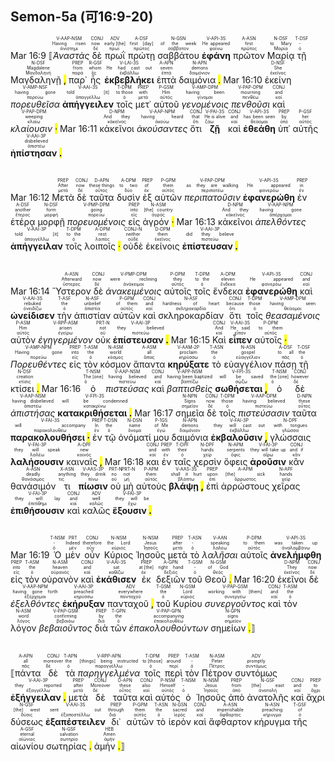 ## Semon-5a (可16:9-20)

Mar 16:9 <RUBY><ruby><ruby>⟦<em>Ἀναστὰς</em><rt>ἀνίστημι</rt></ruby><rt>Having risen</rt></ruby><rt>V-AAP-NSM</rt></RUBY> <RUBY><ruby><ruby>δὲ<rt>δέ</rt></ruby><rt>now</rt></ruby><rt>CONJ</rt></RUBY> <RUBY><ruby><ruby>πρωῒ<rt>πρωΐ</rt></ruby><rt>early [the]</rt></ruby><rt>ADV</rt></RUBY> <RUBY><ruby><ruby>πρώτῃ<rt>πρῶτος</rt></ruby><rt>first [day]</rt></ruby><rt>A-DSF</rt></RUBY> <RUBY><ruby><ruby>σαββάτου<rt>σάββατον</rt></ruby><rt>of the week</rt></ruby><rt>N-GSN</rt></RUBY> <RUBY><ruby><ruby><strong>ἐφάνη</strong><rt>φαίνω</rt></ruby><rt>He appeared</rt></ruby><rt>V-API-3S</rt></RUBY> <RUBY><ruby><ruby>πρῶτον<rt>πρῶτος</rt></ruby><rt>first</rt></ruby><rt>A-ASN</rt></RUBY> <RUBY><ruby><ruby>Μαρίᾳ<rt>Μαρία</rt></ruby><rt>to Mary</rt></ruby><rt>N-DSF</rt></RUBY> <RUBY><ruby><ruby>τῇ<rt>ὁ</rt></ruby><rt>-</rt></ruby><rt>T-DSF</rt></RUBY> <RUBY><ruby><ruby>Μαγδαληνῇ <mark class="pm">,</mark><rt>Μαγδαληνή</rt></ruby><rt>Magdalene</rt></ruby><rt>N-DSF</rt></RUBY> <RUBY><ruby><ruby>παρ᾽<rt>παρά</rt></ruby><rt>from</rt></ruby><rt>PREP</rt></RUBY> <RUBY><ruby><ruby>ἧς<rt>ὅς</rt></ruby><rt>whom</rt></ruby><rt>R-GSF</rt></RUBY> <RUBY><ruby><ruby><strong>ἐκβεβλήκει</strong><rt>ἐκβάλλω</rt></ruby><rt>He had cast out</rt></ruby><rt>V-LAI-3S</rt></RUBY> <RUBY><ruby><ruby>ἑπτὰ<rt>ἑπτά</rt></ruby><rt>seven</rt></ruby><rt>A-APN</rt></RUBY> <RUBY><ruby><ruby>δαιμόνια <mark class="pm">.</mark><rt>δαιμόνιον</rt></ruby><rt>demons</rt></ruby><rt>N-APN</rt></RUBY> Mar 16:10 <RUBY><ruby><ruby>ἐκείνη<rt>ἐκεῖνος</rt></ruby><rt>She</rt></ruby><rt>D-NSF</rt></RUBY> <RUBY><ruby><ruby><em>πορευθεῖσα</em><rt>πορεύω</rt></ruby><rt>having gone</rt></ruby><rt>V-AMP-NSF</rt></RUBY> <RUBY><ruby><ruby><strong>ἀπήγγειλεν</strong><rt>ἀπαγγέλλω</rt></ruby><rt>told [it]</rt></ruby><rt>V-AAI-3S</rt></RUBY> <RUBY><ruby><ruby>τοῖς<rt>ὁ</rt></ruby><rt>to those</rt></ruby><rt>T-DPM</rt></RUBY> <RUBY><ruby><ruby>μετ᾽<rt>μετά</rt></ruby><rt>with</rt></ruby><rt>PREP</rt></RUBY> <RUBY><ruby><ruby>αὐτοῦ<rt>αὐτός</rt></ruby><rt>Him</rt></ruby><rt>P-GSM</rt></RUBY> <RUBY><ruby><ruby><em>γενομένοις</em><rt>γίνομαι</rt></ruby><rt>having been</rt></ruby><rt>V-AMP-DPM</rt></RUBY> <RUBY><ruby><ruby><em>πενθοῦσι</em><rt>πενθέω</rt></ruby><rt>mourning</rt></ruby><rt>V-PAP-DPM</rt></RUBY> <RUBY><ruby><ruby>καὶ<rt>καί</rt></ruby><rt>and</rt></ruby><rt>CONJ</rt></RUBY> <RUBY><ruby><ruby><em>κλαίουσιν <mark class="pm">·</mark></em><rt>κλαίω</rt></ruby><rt>weeping</rt></ruby><rt>V-PAP-DPM</rt></RUBY> Mar 16:11 <RUBY><ruby><ruby>κἀκεῖνοι<rt>κἀκεῖνος</rt></ruby><rt>And they</rt></ruby><rt>D-NPM</rt></RUBY> <RUBY><ruby><ruby><em>ἀκούσαντες</em><rt>ἀκούω</rt></ruby><rt>having heard</rt></ruby><rt>V-AAP-NPM</rt></RUBY> <RUBY><ruby><ruby>ὅτι<rt>ὅτι</rt></ruby><rt>that</rt></ruby><rt>CONJ</rt></RUBY> <RUBY><ruby><ruby><strong>ζῇ</strong><rt>ζάω</rt></ruby><rt>He is alive</rt></ruby><rt>V-PAI-3S</rt></RUBY> <RUBY><ruby><ruby>καὶ<rt>καί</rt></ruby><rt>and</rt></ruby><rt>CONJ</rt></RUBY> <RUBY><ruby><ruby><strong>ἐθεάθη</strong><rt>θεάομαι</rt></ruby><rt>has been seen</rt></ruby><rt>V-API-3S</rt></RUBY> <RUBY><ruby><ruby>ὑπ᾽<rt>ὑπό</rt></ruby><rt>by</rt></ruby><rt>PREP</rt></RUBY> <RUBY><ruby><ruby>αὐτῆς<rt>αὐτός</rt></ruby><rt>her</rt></ruby><rt>P-GSF</rt></RUBY> <RUBY><ruby><ruby><strong>ἠπίστησαν <mark class="pm">.</mark></strong><rt>ἀπιστέω</rt></ruby><rt>disbelieved</rt></ruby><rt>V-AAI-3P</rt></RUBY></br></br></br> Mar 16:12 <RUBY><ruby><ruby>Μετὰ<rt>μετά</rt></ruby><rt>After</rt></ruby><rt>PREP</rt></RUBY> <RUBY><ruby><ruby>δὲ<rt>δέ</rt></ruby><rt>now</rt></ruby><rt>CONJ</rt></RUBY> <RUBY><ruby><ruby>ταῦτα<rt>οὗτος</rt></ruby><rt>these things</rt></ruby><rt>D-APN</rt></RUBY> <RUBY><ruby><ruby>δυσὶν<rt>δύο</rt></ruby><rt>to two</rt></ruby><rt>A-DPM</rt></RUBY> <RUBY><ruby><ruby>ἐξ<rt>ἐκ</rt></ruby><rt>of</rt></ruby><rt>PREP</rt></RUBY> <RUBY><ruby><ruby>αὐτῶν<rt>αὐτός</rt></ruby><rt>them</rt></ruby><rt>P-GPM</rt></RUBY> <RUBY><ruby><ruby><em>περιπατοῦσιν</em><rt>περιπατέω</rt></ruby><rt>as they are walking</rt></ruby><rt>V-PAP-DPM</rt></RUBY> <RUBY><ruby><ruby><strong>ἐφανερώθη</strong><rt>φανερόω</rt></ruby><rt>He appeared</rt></ruby><rt>V-API-3S</rt></RUBY> <RUBY><ruby><ruby>ἐν<rt>ἐν</rt></ruby><rt>in</rt></ruby><rt>PREP</rt></RUBY> <RUBY><ruby><ruby>ἑτέρᾳ<rt>ἕτερος</rt></ruby><rt>another</rt></ruby><rt>A-DSF</rt></RUBY> <RUBY><ruby><ruby>μορφῇ<rt>μορφή</rt></ruby><rt>form</rt></ruby><rt>N-DSF</rt></RUBY> <RUBY><ruby><ruby><em>πορευομένοις</em><rt>πορεύω</rt></ruby><rt>going</rt></ruby><rt>V-PMP-DPM</rt></RUBY> <RUBY><ruby><ruby>εἰς<rt>εἰς</rt></ruby><rt>into</rt></ruby><rt>PREP</rt></RUBY> <RUBY><ruby><ruby>ἀγρόν <mark class="pm">·</mark><rt>ἀγρός</rt></ruby><rt>[the] country</rt></ruby><rt>N-ASM</rt></RUBY> Mar 16:13 <RUBY><ruby><ruby>κἀκεῖνοι<rt>κἀκεῖνος</rt></ruby><rt>And they</rt></ruby><rt>D-NPM</rt></RUBY> <RUBY><ruby><ruby><em>ἀπελθόντες</em><rt>ἀπέρχομαι</rt></ruby><rt>having gone</rt></ruby><rt>V-AAP-NPM</rt></RUBY> <RUBY><ruby><ruby><strong>ἀπήγγειλαν</strong><rt>ἀπαγγέλλω</rt></ruby><rt>told [it]</rt></ruby><rt>V-AAI-3P</rt></RUBY> <RUBY><ruby><ruby>τοῖς<rt>ὁ</rt></ruby><rt>to the</rt></ruby><rt>T-DPM</rt></RUBY> <RUBY><ruby><ruby>λοιποῖς <mark class="pm">·</mark><rt>λοιπός</rt></ruby><rt>rest</rt></ruby><rt>A-DPM</rt></RUBY> <RUBY><ruby><ruby>οὐδὲ<rt>οὐδέ</rt></ruby><rt>neither</rt></ruby><rt>CONJ-N</rt></RUBY> <RUBY><ruby><ruby>ἐκείνοις<rt>ἐκεῖνος</rt></ruby><rt>them</rt></ruby><rt>D-DPM</rt></RUBY> <RUBY><ruby><ruby><strong>ἐπίστευσαν <mark class="pm">.</mark></strong><rt>πιστεύω</rt></ruby><rt>did they believe</rt></ruby><rt>V-AAI-3P</rt></RUBY></br></br></br> Mar 16:14 <RUBY><ruby><ruby>Ὕστερον<rt>ὕστερος</rt></ruby><rt>Afterward</rt></ruby><rt>A-ASN</rt></RUBY> <RUBY><ruby><ruby>δὲ<rt>δέ</rt></ruby><rt>now</rt></ruby><rt>CONJ</rt></RUBY> <RUBY><ruby><ruby><em>ἀνακειμένοις</em><rt>ἀνάκειμαι</rt></ruby><rt>were reclining</rt></ruby><rt>V-PMP-DPM</rt></RUBY> <RUBY><ruby><ruby>αὐτοῖς<rt>αὐτός</rt></ruby><rt>they</rt></ruby><rt>P-DPM</rt></RUBY> <RUBY><ruby><ruby>τοῖς<rt>ὁ</rt></ruby><rt>to the</rt></ruby><rt>T-DPM</rt></RUBY> <RUBY><ruby><ruby>ἕνδεκα<rt>ἕνδεκα</rt></ruby><rt>eleven</rt></ruby><rt>A-DPM</rt></RUBY> <RUBY><ruby><ruby><strong>ἐφανερώθη</strong><rt>φανερόω</rt></ruby><rt>He appeared</rt></ruby><rt>V-API-3S</rt></RUBY> <RUBY><ruby><ruby>καὶ<rt>καί</rt></ruby><rt>and</rt></ruby><rt>CONJ</rt></RUBY> <RUBY><ruby><ruby><strong>ὠνείδισεν</strong><rt>ὀνειδίζω</rt></ruby><rt>rebuked</rt></ruby><rt>V-AAI-3S</rt></RUBY> <RUBY><ruby><ruby>τὴν<rt>ὁ</rt></ruby><rt>the</rt></ruby><rt>T-ASF</rt></RUBY> <RUBY><ruby><ruby>ἀπιστίαν<rt>ἀπιστία</rt></ruby><rt>unbelief</rt></ruby><rt>N-ASF</rt></RUBY> <RUBY><ruby><ruby>αὐτῶν<rt>αὐτός</rt></ruby><rt>of them</rt></ruby><rt>P-GPM</rt></RUBY> <RUBY><ruby><ruby>καὶ<rt>καί</rt></ruby><rt>and</rt></ruby><rt>CONJ</rt></RUBY> <RUBY><ruby><ruby>σκληροκαρδίαν<rt>σκληροκαρδία</rt></ruby><rt>hardness of heart</rt></ruby><rt>N-ASF</rt></RUBY> <RUBY><ruby><ruby>ὅτι<rt>ὅτι</rt></ruby><rt>because</rt></ruby><rt>CONJ</rt></RUBY> <RUBY><ruby><ruby>τοῖς<rt>ὁ</rt></ruby><rt>those</rt></ruby><rt>T-DPM</rt></RUBY> <RUBY><ruby><ruby><em>θεασαμένοις</em><rt>θεάομαι</rt></ruby><rt>having seen</rt></ruby><rt>V-AMP-DPM</rt></RUBY> <RUBY><ruby><ruby>αὐτὸν<rt>αὐτός</rt></ruby><rt>Him</rt></ruby><rt>P-ASM</rt></RUBY> <RUBY><ruby><ruby><em>ἐγηγερμένον</em><rt>ἐγείρω</rt></ruby><rt>arisen</rt></ruby><rt>V-RPP-ASM</rt></RUBY> <RUBY><ruby><ruby>οὐκ<rt>οὐ</rt></ruby><rt>not</rt></ruby><rt>PRT-N</rt></RUBY> <RUBY><ruby><ruby><strong>ἐπίστευσαν <mark class="pm">.</mark></strong><rt>πιστεύω</rt></ruby><rt>they believed</rt></ruby><rt>V-AAI-3P</rt></RUBY> Mar 16:15 <RUBY><ruby><ruby>Καὶ<rt>καί</rt></ruby><rt>And</rt></ruby><rt>CONJ</rt></RUBY> <RUBY><ruby><ruby><strong>εἶπεν</strong><rt>εἶπον</rt></ruby><rt>He said</rt></ruby><rt>V-AAI-3S</rt></RUBY> <RUBY><ruby><ruby>αὐτοῖς <mark class="pm">·</mark><rt>αὐτός</rt></ruby><rt>to them</rt></ruby><rt>P-DPM</rt></RUBY> <RUBY><ruby><ruby><em>Πορευθέντες</em><rt>πορεύω</rt></ruby><rt>Having gone</rt></ruby><rt>V-AMP-NPM</rt></RUBY> <RUBY><ruby><ruby>εἰς<rt>εἰς</rt></ruby><rt>into</rt></ruby><rt>PREP</rt></RUBY> <RUBY><ruby><ruby>τὸν<rt>ὁ</rt></ruby><rt>the</rt></ruby><rt>T-ASM</rt></RUBY> <RUBY><ruby><ruby>κόσμον<rt>κόσμος</rt></ruby><rt>world</rt></ruby><rt>N-ASM</rt></RUBY> <RUBY><ruby><ruby>ἅπαντα<rt>ἅπας</rt></ruby><rt>all</rt></ruby><rt>A-ASM</rt></RUBY> <RUBY><ruby><ruby><strong>κηρύξατε</strong><rt>κηρύσσω</rt></ruby><rt>proclaim</rt></ruby><rt>V-AAM-2P</rt></RUBY> <RUBY><ruby><ruby>τὸ<rt>ὁ</rt></ruby><rt>the</rt></ruby><rt>T-ASN</rt></RUBY> <RUBY><ruby><ruby>εὐαγγέλιον<rt>εὐαγγέλιον</rt></ruby><rt>gospel</rt></ruby><rt>N-ASN</rt></RUBY> <RUBY><ruby><ruby>πάσῃ<rt>πᾶς</rt></ruby><rt>to all</rt></ruby><rt>A-DSF</rt></RUBY> <RUBY><ruby><ruby>τῇ<rt>ὁ</rt></ruby><rt>the</rt></ruby><rt>T-DSF</rt></RUBY> <RUBY><ruby><ruby>κτίσει <mark class="pm">.</mark><rt>κτίσις</rt></ruby><rt>creation</rt></ruby><rt>N-DSF</rt></RUBY> Mar 16:16 <RUBY><ruby><ruby>ὁ<rt>ὁ</rt></ruby><rt>The [one]</rt></ruby><rt>T-NSM</rt></RUBY> <RUBY><ruby><ruby><em>πιστεύσας</em><rt>πιστεύω</rt></ruby><rt>having believed</rt></ruby><rt>V-AAP-NSM</rt></RUBY> <RUBY><ruby><ruby>καὶ<rt>καί</rt></ruby><rt>and</rt></ruby><rt>CONJ</rt></RUBY> <RUBY><ruby><ruby><em>βαπτισθεὶς</em><rt>βαπτίζω</rt></ruby><rt>having been baptized</rt></ruby><rt>V-APP-NSM</rt></RUBY> <RUBY><ruby><ruby><strong>σωθήσεται <mark class="pm">,</mark></strong><rt>σῴζω</rt></ruby><rt>will be saved</rt></ruby><rt>V-FPI-3S</rt></RUBY> <RUBY><ruby><ruby>ὁ<rt>ὁ</rt></ruby><rt>the [one]</rt></ruby><rt>T-NSM</rt></RUBY> <RUBY><ruby><ruby>δὲ<rt>δέ</rt></ruby><rt>however</rt></ruby><rt>CONJ</rt></RUBY> <RUBY><ruby><ruby><em>ἀπιστήσας</em><rt>ἀπιστέω</rt></ruby><rt>having disbelieved</rt></ruby><rt>V-AAP-NSM</rt></RUBY> <RUBY><ruby><ruby><strong>κατακριθήσεται <mark class="pm">.</mark></strong><rt>κατακρίνω</rt></ruby><rt>will be condemned</rt></ruby><rt>V-FPI-3S</rt></RUBY> Mar 16:17 <RUBY><ruby><ruby>σημεῖα<rt>σημεῖον</rt></ruby><rt>Signs</rt></ruby><rt>N-NPN</rt></RUBY> <RUBY><ruby><ruby>δὲ<rt>δέ</rt></ruby><rt>now</rt></ruby><rt>CONJ</rt></RUBY> <RUBY><ruby><ruby>τοῖς<rt>ὁ</rt></ruby><rt>those</rt></ruby><rt>T-DPM</rt></RUBY> <RUBY><ruby><ruby><em>πιστεύσασιν</em><rt>πιστεύω</rt></ruby><rt>having believed</rt></ruby><rt>V-AAP-DPM</rt></RUBY> <RUBY><ruby><ruby>ταῦτα<rt>οὗτος</rt></ruby><rt>these</rt></ruby><rt>D-NPN</rt></RUBY> <RUBY><ruby><ruby><strong>παρακολουθήσει <mark class="pm">·</mark></strong><rt>παρακολουθέω</rt></ruby><rt>will accompany</rt></ruby><rt>V-FAI-3S</rt></RUBY> <RUBY><ruby><ruby>ἐν<rt>ἐν</rt></ruby><rt>In</rt></ruby><rt>PREP</rt></RUBY> <RUBY><ruby><ruby>τῷ<rt>ὁ</rt></ruby><rt>the</rt></ruby><rt>T-DSN</rt></RUBY> <RUBY><ruby><ruby>ὀνόματί<rt>ὄνομα</rt></ruby><rt>name</rt></ruby><rt>N-DSN</rt></RUBY> <RUBY><ruby><ruby>μου<rt>ἐγώ</rt></ruby><rt>of Me</rt></ruby><rt>P-1GS</rt></RUBY> <RUBY><ruby><ruby>δαιμόνια<rt>δαιμόνιον</rt></ruby><rt>demons</rt></ruby><rt>N-APN</rt></RUBY> <RUBY><ruby><ruby><strong>ἐκβαλοῦσιν <mark class="pm">,</mark></strong><rt>ἐκβάλλω</rt></ruby><rt>they will cast out</rt></ruby><rt>V-FAI-3P</rt></RUBY> <RUBY><ruby><ruby>γλώσσαις<rt>γλῶσσα</rt></ruby><rt>with tongues</rt></ruby><rt>N-DPF</rt></RUBY> <RUBY><ruby><ruby><strong>λαλήσουσιν</strong><rt>λαλέω</rt></ruby><rt>they will speak</rt></ruby><rt>V-FAI-3P</rt></RUBY> <RUBY><ruby><ruby>καιναῖς <mark class="pm">,</mark><rt>καινός</rt></ruby><rt>new</rt></ruby><rt>A-DPF</rt></RUBY> Mar 16:18 <RUBY><ruby><ruby>και<rt>καί</rt></ruby><rt>and</rt></ruby><rt>CONJ</rt></RUBY> <RUBY><ruby><ruby>ἐν<rt>ἐν</rt></ruby><rt>with</rt></ruby><rt>PREP</rt></RUBY> <RUBY><ruby><ruby>ταῖς<rt>ὁ</rt></ruby><rt>their</rt></ruby><rt>T-DPF</rt></RUBY> <RUBY><ruby><ruby>χερσὶν<rt>χείρ</rt></ruby><rt>hands</rt></ruby><rt>N-DPF</rt></RUBY> <RUBY><ruby><ruby>ὄφεις<rt>ὄφις</rt></ruby><rt>serpents</rt></ruby><rt>N-APM</rt></RUBY> <RUBY><ruby><ruby><strong>ἀροῦσιν</strong><rt>αἴρω</rt></ruby><rt>they will take up</rt></ruby><rt>V-FAI-3P</rt></RUBY> <RUBY><ruby><ruby>κἂν<rt>κἄν</rt></ruby><rt>and if</rt></ruby><rt>CONJ</rt></RUBY> <RUBY><ruby><ruby>θανάσιμόν<rt>θανάσιμος</rt></ruby><rt>deadly</rt></ruby><rt>A-ASN</rt></RUBY> <RUBY><ruby><ruby>τι<rt>τις</rt></ruby><rt>anything</rt></ruby><rt>X-ASN</rt></RUBY> <RUBY><ruby><ruby><strong>πίωσιν</strong><rt>πίνω</rt></ruby><rt>they drink</rt></ruby><rt>V-AAS-3P</rt></RUBY> <RUBY><ruby><ruby>οὐ<rt>οὐ</rt></ruby><rt>no</rt></ruby><rt>PRT-N</rt></RUBY> <RUBY><ruby><ruby>μὴ<rt>μή</rt></ruby><rt>not</rt></ruby><rt>PRT-N</rt></RUBY> <RUBY><ruby><ruby>αὐτοὺς<rt>αὐτός</rt></ruby><rt>them</rt></ruby><rt>P-APM</rt></RUBY> <RUBY><ruby><ruby><strong>βλάψῃ <mark class="pm">,</mark></strong><rt>βλάπτω</rt></ruby><rt>shall it hurt</rt></ruby><rt>V-AAS-3S</rt></RUBY> <RUBY><ruby><ruby>ἐπὶ<rt>ἐπί</rt></ruby><rt>upon</rt></ruby><rt>PREP</rt></RUBY> <RUBY><ruby><ruby>ἀρρώστους<rt>ἄρρωστος</rt></ruby><rt>[the] sick</rt></ruby><rt>A-APM</rt></RUBY> <RUBY><ruby><ruby>χεῖρας<rt>χείρ</rt></ruby><rt>hands</rt></ruby><rt>N-APF</rt></RUBY> <RUBY><ruby><ruby><strong>ἐπιθήσουσιν</strong><rt>ἐπιτίθημι</rt></ruby><rt>they will lay</rt></ruby><rt>V-FAI-3P</rt></RUBY> <RUBY><ruby><ruby>καὶ<rt>καί</rt></ruby><rt>and</rt></ruby><rt>CONJ</rt></RUBY> <RUBY><ruby><ruby>καλῶς<rt>καλῶς</rt></ruby><rt>well</rt></ruby><rt>ADV</rt></RUBY> <RUBY><ruby><ruby><strong>ἕξουσιν <mark class="pm">.</mark></strong><rt>ἔχω</rt></ruby><rt>they will be</rt></ruby><rt>V-FAI-3P</rt></RUBY></br></br></br> Mar 16:19 <RUBY><ruby><ruby>Ὁ<rt>ὁ</rt></ruby><rt>-</rt></ruby><rt>T-NSM</rt></RUBY> <RUBY><ruby><ruby>μὲν<rt>μέν</rt></ruby><rt>Indeed</rt></ruby><rt>PRT</rt></RUBY> <RUBY><ruby><ruby>οὖν<rt>οὖν</rt></ruby><rt>therefore</rt></ruby><rt>CONJ</rt></RUBY> <RUBY><ruby><ruby>Κύριος<rt>κύριος</rt></ruby><rt>the Lord</rt></ruby><rt>N-NSM</rt></RUBY> <RUBY><ruby><ruby>Ἰησοῦς<rt>Ἰησοῦς</rt></ruby><rt>Jesus</rt></ruby><rt>N-NSM</rt></RUBY> <RUBY><ruby><ruby>μετὰ<rt>μετά</rt></ruby><rt>after</rt></ruby><rt>PREP</rt></RUBY> <RUBY><ruby><ruby>τὸ<rt>ὁ</rt></ruby><rt>-</rt></ruby><rt>T-ASN</rt></RUBY> <RUBY><ruby><ruby><em>λαλῆσαι</em><rt>λαλέω</rt></ruby><rt>speaking</rt></ruby><rt>V-AAN</rt></RUBY> <RUBY><ruby><ruby>αὐτοῖς<rt>αὐτός</rt></ruby><rt>to them</rt></ruby><rt>P-DPM</rt></RUBY> <RUBY><ruby><ruby><strong>ἀνελήμφθη</strong><rt>ἀναλαμβάνω</rt></ruby><rt>was taken up</rt></ruby><rt>V-API-3S</rt></RUBY> <RUBY><ruby><ruby>εἰς<rt>εἰς</rt></ruby><rt>into</rt></ruby><rt>PREP</rt></RUBY> <RUBY><ruby><ruby>τὸν<rt>ὁ</rt></ruby><rt>the</rt></ruby><rt>T-ASM</rt></RUBY> <RUBY><ruby><ruby>οὐρανὸν<rt>οὐρανός</rt></ruby><rt>heaven</rt></ruby><rt>N-ASM</rt></RUBY> <RUBY><ruby><ruby>καὶ<rt>καί</rt></ruby><rt>and</rt></ruby><rt>CONJ</rt></RUBY> <RUBY><ruby><ruby><strong>ἐκάθισεν</strong><rt>καθίζω</rt></ruby><rt>sat</rt></ruby><rt>V-AAI-3S</rt></RUBY> <RUBY><ruby><ruby>ἐκ<rt>ἐκ</rt></ruby><rt>at [the]</rt></ruby><rt>PREP</rt></RUBY> <RUBY><ruby><ruby>δεξιῶν<rt>δεξιός</rt></ruby><rt>right hand</rt></ruby><rt>A-GPN</rt></RUBY> <RUBY><ruby><ruby>τοῦ<rt>ὁ</rt></ruby><rt>-</rt></ruby><rt>T-GSM</rt></RUBY> <RUBY><ruby><ruby>Θεοῦ <mark class="pm">.</mark><rt>θεός</rt></ruby><rt>of God</rt></ruby><rt>N-GSM</rt></RUBY> Mar 16:20 <RUBY><ruby><ruby>ἐκεῖνοι<rt>ἐκεῖνος</rt></ruby><rt>They</rt></ruby><rt>D-NPM</rt></RUBY> <RUBY><ruby><ruby>δὲ<rt>δέ</rt></ruby><rt>now</rt></ruby><rt>CONJ</rt></RUBY> <RUBY><ruby><ruby><em>ἐξελθόντες</em><rt>ἐξέρχομαι</rt></ruby><rt>having gone forth</rt></ruby><rt>V-AAP-NPM</rt></RUBY> <RUBY><ruby><ruby><strong>ἐκήρυξαν</strong><rt>κηρύσσω</rt></ruby><rt>preached</rt></ruby><rt>V-AAI-3P</rt></RUBY> <RUBY><ruby><ruby>πανταχοῦ <mark class="pm">,</mark><rt>πανταχοῦ</rt></ruby><rt>everywhere</rt></ruby><rt>ADV</rt></RUBY> <RUBY><ruby><ruby>τοῦ<rt>ὁ</rt></ruby><rt>the</rt></ruby><rt>T-GSM</rt></RUBY> <RUBY><ruby><ruby>Κυρίου<rt>κύριος</rt></ruby><rt>Lord</rt></ruby><rt>N-GSM</rt></RUBY> <RUBY><ruby><ruby><em>συνεργοῦντος</em><rt>συνεργέω</rt></ruby><rt>working with [them]</rt></ruby><rt>V-PAP-GSM</rt></RUBY> <RUBY><ruby><ruby>καὶ<rt>καί</rt></ruby><rt>and</rt></ruby><rt>CONJ</rt></RUBY> <RUBY><ruby><ruby>τὸν<rt>ὁ</rt></ruby><rt>the</rt></ruby><rt>T-ASM</rt></RUBY> <RUBY><ruby><ruby>λόγον<rt>λόγος</rt></ruby><rt>word</rt></ruby><rt>N-ASM</rt></RUBY> <RUBY><ruby><ruby><em>βεβαιοῦντος</em><rt>βεβαιόω</rt></ruby><rt>confirming</rt></ruby><rt>V-PAP-GSM</rt></RUBY> <RUBY><ruby><ruby>διὰ<rt>διά</rt></ruby><rt>by</rt></ruby><rt>PREP</rt></RUBY> <RUBY><ruby><ruby>τῶν<rt>ὁ</rt></ruby><rt>the</rt></ruby><rt>T-GPN</rt></RUBY> <RUBY><ruby><ruby><em>ἐπακολουθούντων</em><rt>ἐπακολουθέω</rt></ruby><rt>accompanying</rt></ruby><rt>V-PAP-GPN</rt></RUBY> <RUBY><ruby><ruby>σημείων <mark class="pm">.</mark>⟧<rt>σημεῖον</rt></ruby><rt>signs</rt></ruby><rt>N-GPN</rt></RUBY></br></br></br> <RUBY><ruby><ruby>⟦πάντα<rt>πᾶς</rt></ruby><rt>all</rt></ruby><rt>A-APN</rt></RUBY> <RUBY><ruby><ruby>δὲ<rt>δέ</rt></ruby><rt>moreover</rt></ruby><rt>CONJ</rt></RUBY> <RUBY><ruby><ruby>τὰ<rt>ὁ</rt></ruby><rt>the</rt></ruby><rt>T-APN</rt></RUBY> <RUBY><ruby><ruby><em>παρηγγελμένα</em><rt>παραγγέλλω</rt></ruby><rt>[things] being instructed</rt></ruby><rt>V-RPP-APN</rt></RUBY> <RUBY><ruby><ruby>τοῖς<rt>ὁ</rt></ruby><rt>to [those]</rt></ruby><rt>T-DPM</rt></RUBY> <RUBY><ruby><ruby>περὶ<rt>περί</rt></ruby><rt>around</rt></ruby><rt>PREP</rt></RUBY> <RUBY><ruby><ruby>τὸν<rt>ὁ</rt></ruby><rt>-</rt></ruby><rt>T-ASM</rt></RUBY> <RUBY><ruby><ruby>Πέτρον<rt>Πέτρος</rt></ruby><rt>Peter</rt></ruby><rt>N-ASM</rt></RUBY> <RUBY><ruby><ruby>συντόμως<rt>συντόμως</rt></ruby><rt>promptly</rt></ruby><rt>ADV</rt></RUBY> <RUBY><ruby><ruby><strong>ἐξήγγειλαν <mark class="pm">.</mark></strong><rt>ἐξαγγέλλω</rt></ruby><rt>they reported</rt></ruby><rt>V-AAI-3P</rt></RUBY> <RUBY><ruby><ruby>μετὰ<rt>μετά</rt></ruby><rt>after</rt></ruby><rt>PREP</rt></RUBY> <RUBY><ruby><ruby>δὲ<rt>δέ</rt></ruby><rt>Moreover</rt></ruby><rt>CONJ</rt></RUBY> <RUBY><ruby><ruby>ταῦτα<rt>οὗτος</rt></ruby><rt>these</rt></ruby><rt>D-APN</rt></RUBY> <RUBY><ruby><ruby>καὶ<rt>καί</rt></ruby><rt>also</rt></ruby><rt>CONJ</rt></RUBY> <RUBY><ruby><ruby>αὐτὸς<rt>αὐτός</rt></ruby><rt>Himself</rt></ruby><rt>P-NSM</rt></RUBY> <RUBY><ruby><ruby>ὁ<rt>ὁ</rt></ruby><rt>-</rt></ruby><rt>T-NSM</rt></RUBY> <RUBY><ruby><ruby>Ἰησοῦς<rt>Ἰησοῦς</rt></ruby><rt>Jesus</rt></ruby><rt>N-NSM</rt></RUBY> <RUBY><ruby><ruby>ἀπὸ<rt>ἀπό</rt></ruby><rt>from</rt></ruby><rt>PREP</rt></RUBY> <RUBY><ruby><ruby>ἀνατολῆς<rt>ἀνατολή</rt></ruby><rt>[the] east</rt></ruby><rt>N-GSF</rt></RUBY> <RUBY><ruby><ruby>καὶ<rt>καί</rt></ruby><rt>and</rt></ruby><rt>CONJ</rt></RUBY> <RUBY><ruby><ruby>ἄχρι<rt>ἄχρι</rt></ruby><rt>to</rt></ruby><rt>PREP</rt></RUBY> <RUBY><ruby><ruby>δύσεως<rt>δύσις</rt></ruby><rt>[the] west</rt></ruby><rt>N-GSF</rt></RUBY> <RUBY><ruby><ruby><strong>ἐξαπέστειλεν</strong><rt>ἐξαποστέλλω</rt></ruby><rt>sent out</rt></ruby><rt>V-AAI-3S</rt></RUBY> <RUBY><ruby><ruby>δι᾽<rt>διά</rt></ruby><rt>through</rt></ruby><rt>PREP</rt></RUBY> <RUBY><ruby><ruby>αὐτῶν<rt>αὐτός</rt></ruby><rt>them</rt></ruby><rt>P-GPM</rt></RUBY> <RUBY><ruby><ruby>τὸ<rt>ὁ</rt></ruby><rt>the</rt></ruby><rt>T-ASN</rt></RUBY> <RUBY><ruby><ruby>ἱερὸν<rt>ἱερός</rt></ruby><rt>sacred</rt></ruby><rt>N-GSN</rt></RUBY> <RUBY><ruby><ruby>καὶ<rt>καί</rt></ruby><rt>and</rt></ruby><rt>CONJ</rt></RUBY> <RUBY><ruby><ruby>ἄφθαρτον<rt>ἄφθαρτος</rt></ruby><rt>imperishable</rt></ruby><rt>A-ASN</rt></RUBY> <RUBY><ruby><ruby>κήρυγμα<rt>κήρυγμα</rt></ruby><rt>preaching</rt></ruby><rt>N-ASN</rt></RUBY> <RUBY><ruby><ruby>τῆς<rt>ὁ</rt></ruby><rt>of</rt></ruby><rt>T-GSF</rt></RUBY> <RUBY><ruby><ruby>αἰωνίου<rt>αἰώνιος</rt></ruby><rt>eternal</rt></ruby><rt>A-GSF</rt></RUBY> <RUBY><ruby><ruby>σωτηρίας <mark class="pm">.</mark><rt>σωτηρία</rt></ruby><rt>salvation</rt></ruby><rt>N-GSF</rt></RUBY> <RUBY><ruby><ruby>ἀμήν <mark class="pm">.</mark>⟧<rt>ἀμήν</rt></ruby><rt>Amen</rt></ruby><rt>HEB</rt></RUBY></br></br></br> 
